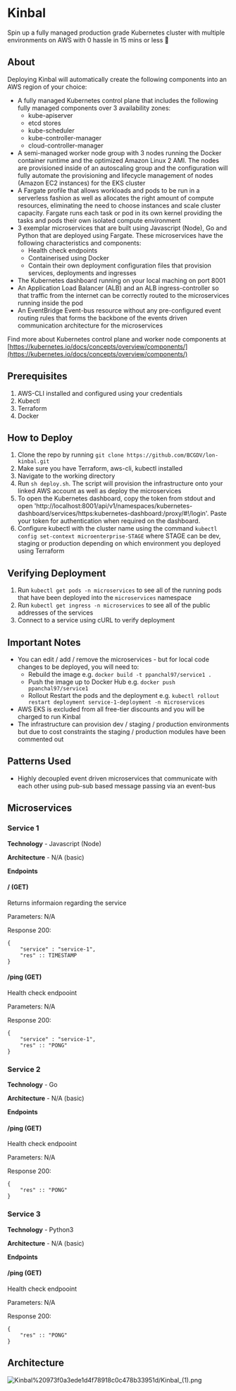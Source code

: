 # Kinbal

Spin up a fully managed production grade Kubernetes cluster with multiple environments on AWS with 0 hassle in 15 mins or less 🚀

## About

Deploying Kinbal will automatically create the following components into an AWS region of your choice:

- A fully managed Kubernetes control plane that includes the following fully managed components over 3 availability zones:
    - kube-apiserver
    - etcd stores
    - kube-scheduler
    - kube-controller-manager
    - cloud-controller-manager
- A semi-managed worker node group with 3 nodes running the Docker container runtime and the optimized Amazon Linux 2 AMI. The nodes are provisioned inside of an autoscaling group and the configuration will fully automate the provisioning and lifecycle management of nodes (Amazon EC2 instances) for the EKS cluster
- A Fargate profile that allows workloads and pods to be run in a serverless fashion as well as allocates the right amount of compute resources, eliminating the need to choose instances and scale cluster capacity. Fargate runs each task or pod in its own kernel providing the tasks and pods their own isolated compute environment
- 3 exemplar microservices that are built using Javascript (Node), Go and Python that are deployed using Fargate. These microservices have the following characteristics and components:
    - Health check endpoints
    - Containerised using Docker
    - Contain their own deployment configuration files that provision services, deployments and ingresses
- The Kubernetes dashboard running on your local maching on port 8001
- An Application Load Balancer (ALB) and an ALB ingress-controller so that traffic from the internet can be correctly routed to the microservices running inside the pod
- An EventBridge Event-bus resource without any pre-configured event routing rules that forms the backbone of the events driven communication architecture for the microservices

Find more about Kubernetes control plane and worker node components at [https://kubernetes.io/docs/concepts/overview/components/](https://kubernetes.io/docs/concepts/overview/components/)

## Prerequisites
1. AWS-CLI installed and configured using your credentials
2. Kubectl
3. Terraform
4. Docker

## How to Deploy
1. Clone the repo by running `git clone https://github.com/BCGDV/lon-kinbal.git`
2. Make sure you have Terraform, aws-cli, kubectl installed
3. Navigate to the working directory
4. Run `sh deploy.sh`. The script will provision the infrastructure onto your linked AWS account as well as deploy the microservices
5. To open the Kubernetes dashboard, copy the token from stdout and open 'http://localhost:8001/api/v1/namespaces/kubernetes-dashboard/services/https:kubernetes-dashboard:/proxy/#!/login'. Paste your token for authentication when required on the dashboard.
6. Configure kubectl with the cluster name using the command `kubectl config set-context microenterprise-STAGE` where STAGE can be dev, staging or production depending on which environment you deployed using Terraform

## Verifying Deployment
1. Run `kubectl get pods -n microservices` to see all of the running pods that have been deployed into the `microservices` namespace
2. Run `kubectl get ingress -n microservices` to see all of the public addresses of the services
3. Connect to a service using cURL to verify deployment

## Important Notes
- You can edit / add / remove the microservices - but for local code changes to be deployed, you will need to:
    - Rebuild the image e.g. `docker build -t ppanchal97/service1 .`
    - Push the image up to Docker Hub e.g. `docker push ppanchal97/service1`
    - Rollout Restart the pods and the deployment e.g. `kubectl rollout restart deployment service-1-deployment -n microservices`
- AWS EKS is excluded from all free-tier discounts and you will be charged to run Kinbal
- The infrastructure can provision dev / staging / production environments but due to cost constraints the staging / production modules have been commented out

## Patterns Used

- Highly decoupled event driven microservices that communicate with each other using pub-sub based message passing via an event-bus

## Microservices

### Service 1

**Technology** - Javascript (Node)

**Architecture** - N/A (basic)

**Endpoints**
#### / (GET)

Returns informaion regarding the service

Parameters: N/A

Response 200:

```
{
    "service" : "service-1",
    "res" :: TIMESTAMP
}
```

#### /ping (GET)

Health check endpooint

Parameters: N/A

Response 200:

```
{
    "service" : "service-1",
    "res" :: "PONG"
}
```

### Service 2

**Technology** - Go

**Architecture** - N/A (basic)

**Endpoints**
#### /ping (GET)

Health check endpooint

Parameters: N/A

Response 200:

```
{
    "res" :: "PONG"
}
```

### Service 3

**Technology** - Python3

**Architecture** - N/A (basic)

**Endpoints**
#### /ping (GET)

Health check endpooint

Parameters: N/A

Response 200:

```
{
    "res" :: "PONG"
}
```

## Architecture

![Kinbal%20973f0a3ede1d4f78918c0c478b33951d/Kinbal_(1).png](https://i.imgur.com/qIRhzIu.png "Architecture")